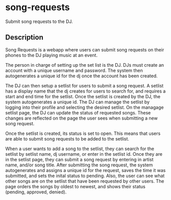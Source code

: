 # song-requests
Submit song requests to the DJ.

## Description

Song Requests is a webapp where users can submit song requests on their phones to the DJ playing music at an event.

The person in charge of setting up the set list is the DJ. DJs must create an account with a unique username and password. The system then autogenerates a unique id for the dj once the account has been created.

The DJ can then setup a setlist for users to submit a song request. A setlist has a display name that the dj creates for users to search for, and requires a start and end time for the setlist. Once the setlist is created by the DJ, the system autogenerates a unique id. The DJ can manage the setlist by logging into their profile and selecting the desired setlist. On the managage setlist page, the DJ can update the status of requested songs. These changes are reflected on the page the user sees when submitting a new song request.

Once the setlist is created, its status is set to open. This means that users are able to submit song requests to be added to the setlist.

When a user wants to add a song to the setlist, they can search for the setlist by setlist name, dj username, or enter in the setlist id. Once they are in the setlist page, they can submit a song request by entering in artist name, and/or song title. After submitting the song request, the system autogenerates and assigns a unique id for the request, saves the time it was submitted, and sets the inital status to pending. Also, the user can see what other songs are on the setlist that have been requested by other users. The page orders the songs by oldest to newest, and shows their status (pending, approved, denied).
